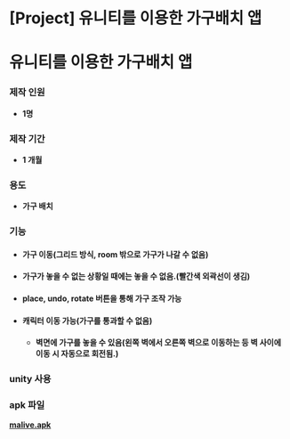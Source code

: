 # [Project] 유니티를 이용한 가구배치 앱


# 유니티를 이용한 가구배치 앱

### 제작 인원 

- **1명**





### 제작 기간 

- **1 개월**





### 용도 

- **가구 배치**





### 기능

 - #### 가구 이동(그리드 방식, room 밖으로 가구가 나갈 수 없음)

 - #### 가구가 놓을 수 없는 상황일 때에는 놓을 수 없음.(빨간색 외곽선이 생김)

 - #### place, undo, rotate 버튼을 통해 가구 조작 가능

 - #### 캐릭터 이동 가능(가구를 통과할 수 없음)

	- #### 벽면에 가구를 놓을 수 있음(왼쪽 벽에서 오른쪽 벽으로 이동하는 등 벽 사이에 이동 시 자동으로 회전됨.)



### 	unity 사용





### apk 파일

**[malive.apk](https://github.com/jyukki97/jyukki97.github.io/releases/download/malive0.1/malive.apk)**


